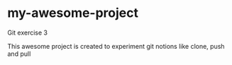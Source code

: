 # my-awesome-project
Git exercise 3

This awesome project is created to experiment git notions like clone, push and pull
